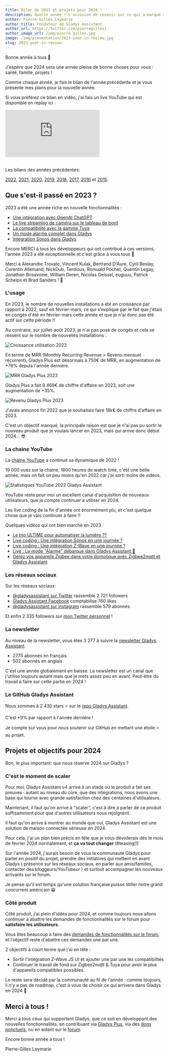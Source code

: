 ```yaml
---
title: Bilan de 2023 et projets pour 2024 !
description: Quelle année ! L'occasion de revenir sur ce qui a marqué 2023 et les projets que j'ai pour 2024
author: Pierre-Gilles Leymarie
author_title: Fondateur de Gladys Assistant
author_url: https://twitter.com/pierregillesl
author_image_url: /img/pierre-gilles.jpg
image: /img/presentation/2023-year-in-review.jpg
slug: 2023-year-in-review
---
```


Bonne année à tous 🙌

J'espère que 2024 sera une année pleine de bonne choses pour vous : santé, famille, projets !

Comme chaque année, je fais le bilan de l'année précédente et je vous présente mes plans pour la nouvelle année.

Si vous préférez ce bilan en vidéo, j'ai fais un live YouTube qui est disponible en replay ici :

<div class="youtubeVideoContainerInBlog">
    <iframe  src="https://www.youtube.com/embed/9aHgmzqObxQ" title="YouTube video player" frameborder="0" allow="accelerometer; autoplay; clipboard-write; encrypted-media; gyroscope; picture-in-picture; web-share" allowfullscreen></iframe>
</div>
<br />

Les bilans des années précédentes:

[2022](/fr/blog/2022-year-in-review), [2021](/fr/blog/2021-year-in-review), [2020](/fr/blog/bilan-2020-gladys-assistant), [2019](/fr/blog/bilan-2019-gladys-assistant), [2018](/fr/blog/bilan-2018-pour-gladys-assistant), [2017](/fr/blog/bilan-gladys-2017), [2016](/fr/blog/bilan-annee-2016) et [2015](/fr/blog/bilan-2015-et-projets-pour-2016).

## Que s'est-il passé en 2023 ?

<!--truncate-->

2023 a été une année riche en nouvelle fonctionnalités :

- [Une intégration avec OpenAI ChatGPT](/fr/blog/open-ai-gpt-3-in-gladys-assistant/)
- [Le live streaming de caméra sur le tableau de bord](/fr/blog/camera-live-streaming-gladys-assistant-4-23/)
- [La compatibilité avec la gamme Tuya](/fr/blog/gladys-assistant-tuya/)
- [Un mode alarme complet dans Gladys](/fr/blog/gladys-4-30-alarm-mode/)
- [Intégration Sonos dans Gladys](/fr/blog/gladys-4-32-sonos-integration/)

Encore MERCI à tous les développeurs qui ont contribué à ces versions, l'année 2023 a été exceptionnelle et c'est grâce à vous tous 🎉

Merci à Alexandre Trovato, Vincent Kulak, Bertrand D'Aure, Cyril Beslay, Corentin Allemand, NickDub, Terdious, Romuald Pochet, Quentin Legay, Jonathan Brisavoine, William Deren, Nicolas Geissel, euguuu, Patrick Scheips et
Brad Sanders ! 🙏

### L'usage

En 2O23, le nombre de nouvelles installations a été en croissance par rapport à 2022, sauf en février-mars, ce qui s'explique par le fait que j'étais en congés d'été en février-mars cette année et que je n'ai donc pas été actif sur cette période !!

Au contraire, sur juillet-août 2023, je n'ai pas posé de congés et cela se ressent sur le nombre de nouvelles installations :

![Croissance utilisation 2023](../../../static/img/articles/fr/year-in-review-2023/gladys-usage-2023.jpg)

En terme de MRR (Monthly Recurring Revenue = Revenu mensuel récurrent), Gladys Plus est désormais à 750€ de MRR, en augmentation de +76% depuis l'année dernière.

![MRR Gladys Plus 2023](../../../static/img/articles/fr/year-in-review-2023/gladys-plus-mrr-2023.jpg)

Gladys Plus a fait 8 469€ de chiffre d'affaire en 2023, soit une augmentation de +35%.

![Revenu Gladys Plus 2023](../../../static/img/articles/fr/year-in-review-2023/gladys-plus-revenue-2023.jpg)

J'avais annoncé fin 2022 que je souhaitais faire 18k€ de chiffre d'affaire en 2023.

C'est un objectif manqué, la principale raison est que je n'ai pas pu sortir le nouveau produit que je voulais lancer en 2023, mais qui arrive donc début 2024... 😎

### La chaine YouTube

La [chaîne YouTube](https://www.youtube.com/@GladysAssistant) a continué sa dynamique de 2022 !

19 000 vues sur la chaine, 1800 heures de watch time, c'est une belle année, mais on fait un peu moins qu'en 2022 car j'ai sorti moins de vidéos.

![Statistiques YouTube 2022 Gladys Assistant](../../../static/img/articles/fr/year-in-review-2023/youtube-stats-2023.jpg)

YouTube reste pour moi un excellent canal d'acquisition de nouveaux utilisateurs, que je compte continuer à utiliser en 2024.

Les live coding de la fin d'année ont énormément plu, et c'est quelque chose que je vais continuer à faire !!

Quelques vidéos qui ont bien marché en 2023 :

- [Le trio ULTIME pour automatiser la lumière ??](https://www.youtube.com/watch?v=gNlZ2bId8Z0)
- [Live coding : Une intégration Sonos en une journée ?](https://www.youtube.com/watch?v=M4vOjQXMiZI)
- [Live coding : Une intégration Z-Wave en une journée ?](https://www.youtube.com/live/f6mWvy2kWSs?si=tSEA8-RtAdbY2C5d&t=454)
- [Live : Le mode "Alarme" débarque dans Gladys Assistant 🎉](https://www.youtube.com/watch?v=qEcVqvkg-Yc)
- [Gérez vos appareils Zigbee dans votre domotique avec Zigbee2mqtt et Gladys Assistant](https://youtu.be/ALW3uDB9P0s)

### Les réseaux sociaux

Sur les réseaux sociaux:

- [@gladysassistant sur Twitter](https://twitter.com/gladysassistant) rassemble 2 721 followers
- [Gladys Assistant Facebook](https://www.facebook.com/gladysassistant) comptabilise 760 likes
- [@gladysassistant sur instagram](https://www.instagram.com/gladysassistant) rassemble 579 abonnés

Et enfin 2 335 followers sur [mon Twitter personnel](https://twitter.com/pierregillesl) !

### La newsletter

Au niveau de la newsletter, vous êtes 3 277 à suivre la [newsletter Gladys Assistant](https://email-list.gladysassistant.com/subscription/1mXJoEWEl).

- 2775 abonnés en français
- 502 abonnés en anglais

C'est une année globalement en baisse. La newsletter est un canal que j'utilise toujours autant mais que je mets assez peu en avant. Peut-être du travail à faire sur cette partie en 2024 !

### Le GitHub Gladys Assistant

Nous sommes à 2 430 stars ⭐ sur le [repo Gladys Assistant](https://github.com/GladysAssistant/Gladys).

C'est +9% par rapport à l'année dernière !

Je compte sur vous pour nous soutenir sur GitHub en mettant une étoile ⭐ au projet.

## Projets et objectifs pour 2024

Bon, le plus important: que nous réserve 2024 sur Gladys ?

### C'est le moment de scaler

Pour moi, Gladys Assistant v4 arrive à un stade où le produit a fait ses preuves : autant au niveau du core, que des intégrations, nous avons une base qui tourne avec grande satisfaction chez des centaines d'utilisateurs.

Maintenant, il faut qu'on arrive à "scaler", c'est à dire à parler de ce produit suffisamment pour que d'autres utilisateurs nous rejoignent.

Il faut qu'on arrive à montrer au monde que oui, Gladys Assistant est une solution de maison connectée sérieuse en 2024.

Pour cela, j'ai un plan bien précis en tête que je vous dévoilerais dès le mois de février 2024 normalement, et **ça va tout changer** (#teasing!!)

Sur l'année 2024, j'aurais besoin de vous la communauté Gladys pour parler en positif du projet, prendre des initiatives qui mettent en avant Gladys ( présence sur les réseaux sociaux, en parler aux amis/familles, contacter des bloggeurs/YouTubeur ) et surtout accompagner les nouveaux arrivants sur le forum.

Je pense qu'il est temps qu'une solution française puisse titiller notre grand concurrent américain 😁

### Côté produit

Côté produit, j'ai plein d'idées pour 2024, et comme toujours nous allons continuer à abattre les demandes de fonctionnalités sur le forum pour **satisfaire les utilisateurs**.

Vous êtes beaucoup à faire des [demandes de fonctionnalités sur le forum](https://community.gladysassistant.com/c/feature-requests/43/l/latest?order=votes), et l'objectif reste d'abattre ces demandes une par une.

2 objectifs à court terme que j'ai en tête :

- Sortir l'intégration Z-Wave JS UI et ajouter une par une les compatibilités
- Continuer le travail de fond sur Zigbee2mqtt & Tuya pour avoir le plus d'appareils compatibles possibles.

Le reste sera décidé par la communauté au fil de l'année : comme toujours, il n'y a pas de roadmap, c'est à vous de choisir ce qui arrivera dans Gladys en 2024 🙌

## Merci à tous !

Merci à tous ceux qui supportent Gladys, que ce soit en développant des nouvelles fonctionnalités, en contribuant via [Gladys Plus](/fr/plus/), via des [dons ponctuels](https://www.buymeacoffee.com/gladysassistant), ou en aidant sur le [forum](https://community.gladysassistant.com/).

Encore bonne année à tous !

Pierre-Gilles Leymarie
